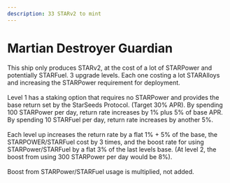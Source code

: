 ```yaml
---
description: 33 STARv2 to mint
---
```


# Martian Destroyer Guardian

This ship only produces STARv2, at the cost of a lot of STARPower and potentially STARFuel. 3 upgrade levels. Each one costing a lot STARAlloys and increasing the STARPower requirement for deployment. \
\
Level 1 has a staking option that requires no STARPower and provides the base return set by the StarSeeds Protocol. (Target 30% APR). By spending 100 STARPower per day, return rate increases by 1% plus 5% of base APR. By spending 10 STARFuel per day, return rate increases by another 5%. \
\
Each level up increases the return rate by a flat 1% + 5% of the base, the STARPOWER/STARFuel cost by 3 times, and the boost rate for using STARPower/STARFuel by a flat 3% of the last levels base. (At level 2, the boost from using 300 STARPower per day would be 8%).\
\
Boost from STARPower/STARFuel usage is multiplied, not added. &#x20;
